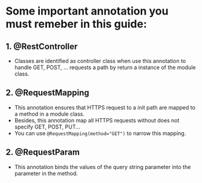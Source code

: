 # Some important annotation you must remeber in this guide:
## 1. @RestController
- Classes are identified as controller class when use this annotation to handle GET, POST, ... requests 
 a path by return a instance of the module class.
## 2. @RequestMapping
- This annotation ensures that HTTPS request to a init path are mapped to a method in a module class.
- Besides, this annotation map all HTTPS requests without does not specify GET, POST, PUT...
- You can use `@RequestMapping(method="GET")` to narrow this mapping.
## 2. @RequestParam
- This annotation binds the values of the query string parameter into the parameter in the method.
      
